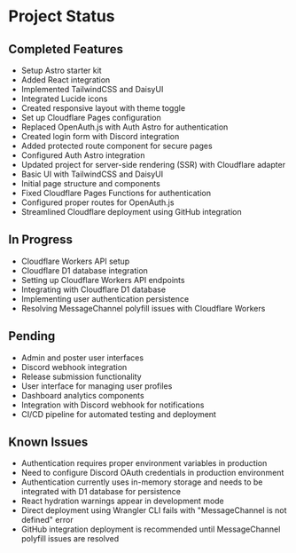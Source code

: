 # Project Status

## Completed Features

- Setup Astro starter kit
- Added React integration
- Implemented TailwindCSS and DaisyUI
- Integrated Lucide icons
- Created responsive layout with theme toggle
- Set up Cloudflare Pages configuration
- Replaced OpenAuth.js with Auth Astro for authentication
- Created login form with Discord integration
- Added protected route component for secure pages
- Configured Auth Astro integration
- Updated project for server-side rendering (SSR) with Cloudflare adapter
- Basic UI with TailwindCSS and DaisyUI
- Initial page structure and components
- Fixed Cloudflare Pages Functions for authentication
- Configured proper routes for OpenAuth.js
- Streamlined Cloudflare deployment using GitHub integration

## In Progress

- Cloudflare Workers API setup
- Cloudflare D1 database integration
- Setting up Cloudflare Workers API endpoints
- Integrating with Cloudflare D1 database
- Implementing user authentication persistence
- Resolving MessageChannel polyfill issues with Cloudflare Workers

## Pending

- Admin and poster user interfaces
- Discord webhook integration
- Release submission functionality
- User interface for managing user profiles
- Dashboard analytics components
- Integration with Discord webhook for notifications
- CI/CD pipeline for automated testing and deployment

## Known Issues

- Authentication requires proper environment variables in production
- Need to configure Discord OAuth credentials in production environment
- Authentication currently uses in-memory storage and needs to be integrated with D1 database for persistence
- React hydration warnings appear in development mode
- Direct deployment using Wrangler CLI fails with "MessageChannel is not defined" error
- GitHub integration deployment is recommended until MessageChannel polyfill issues are resolved
